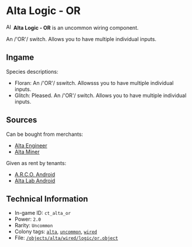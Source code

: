 # Alta Logic - OR

<img src="https://raw.githubusercontent.com/Ceterai/Enternia/main/objects/alta/wired/logic/or.png:default.1" alt="Alta Logic - OR icon" loading="lazy" height="16px" width="auto" /> **Alta Logic - OR** is an uncommon wiring component.

An /'OR'/ switch. Allows you to have multiple individual inputs.

## Ingame

Species descriptions:

- Floran: An /'OR'/ sswitch. Allowsss you to have multiple individual inputs.
- Glitch: Pleased. An /'OR'/ switch. Allows you to have multiple individual inputs.

## Sources

Can be bought from merchants:

- [Alta Engineer](https://ceterai.github.io/MyEnternia/Wiki/AltaEngineer)
- [Alta Miner](https://ceterai.github.io/MyEnternia/Wiki/AltaMiner)

Given as rent by tenants:

- [A.R.C.O. Android](https://ceterai.github.io/MyEnternia/Wiki/A.R.C.O.Android)
- [Alta Lab Android](https://ceterai.github.io/MyEnternia/Wiki/AltaLabAndroid)

## Technical Information

- In-game ID: `ct_alta_or`
- Power: `2.0`
- Rarity: `Uncommon`
- Colony tags: [`alta`](https://ceterai.github.io/MyEnternia/Wiki/Tags/Alta), [`uncommon`](https://ceterai.github.io/MyEnternia/Wiki/Tags/Uncommon), [`wired`](https://ceterai.github.io/MyEnternia/Wiki/Tags/Wired)
- File: [`/objects/alta/wired/logic/or.object`](https://github.com/Ceterai/Enternia/blob/main/objects/alta/wired/logic/or.object)
